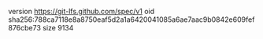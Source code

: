version https://git-lfs.github.com/spec/v1
oid sha256:788ca7118e8a8750eaf5d2a1a6420041085a6ae7aac9b0842e609fef876cbe73
size 9134
